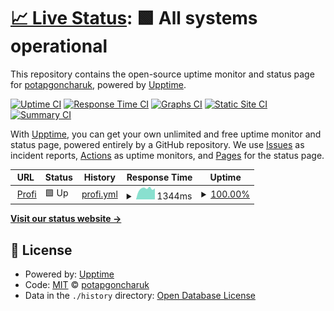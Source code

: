 # [📈 Live Status](https://potapgoncharuk.github.io/profimon): <!--live status--> **🟩 All systems operational**

This repository contains the open-source uptime monitor and status page for [potapgoncharuk](https://potapgoncharuk.github.io/profimon), powered by [Upptime](https://github.com/upptime/upptime).

[![Uptime CI](https://github.com/potapgoncharuk/profimon/workflows/Uptime%20CI/badge.svg)](https://github.com/potapgoncharuk/profimon/actions?query=workflow%3A%22Uptime+CI%22)
[![Response Time CI](https://github.com/potapgoncharuk/profimon/workflows/Response%20Time%20CI/badge.svg)](https://github.com/potapgoncharuk/profimon/actions?query=workflow%3A%22Response+Time+CI%22)
[![Graphs CI](https://github.com/potapgoncharuk/profimon/workflows/Graphs%20CI/badge.svg)](https://github.com/potapgoncharuk/profimon/actions?query=workflow%3A%22Graphs+CI%22)
[![Static Site CI](https://github.com/potapgoncharuk/profimon/workflows/Static%20Site%20CI/badge.svg)](https://github.com/potapgoncharuk/profimon/actions?query=workflow%3A%22Static+Site+CI%22)
[![Summary CI](https://github.com/potapgoncharuk/profimon/workflows/Summary%20CI/badge.svg)](https://github.com/potapgoncharuk/profimon/actions?query=workflow%3A%22Summary+CI%22)

With [Upptime](https://upptime.js.org), you can get your own unlimited and free uptime monitor and status page, powered entirely by a GitHub repository. We use [Issues](https://github.com/potapgoncharuk/profimon/issues) as incident reports, [Actions](https://github.com/potapgoncharuk/profimon/actions) as uptime monitors, and [Pages](https://potapgoncharuk.github.io/profimon) for the status page.

<!--start: status pages-->
<!-- This summary is generated by Upptime (https://github.com/upptime/upptime) -->
<!-- Do not edit this manually, your changes will be overwritten -->
<!-- prettier-ignore -->
| URL | Status | History | Response Time | Uptime |
| --- | ------ | ------- | ------------- | ------ |
| <img alt="" src="https://icons.duckduckgo.com/ip3/profi-store.shop.ico" height="13"> [Profi](https://profi-store.shop/) | 🟩 Up | [profi.yml](https://github.com/potapgoncharuk/profimon/commits/HEAD/history/profi.yml) | <details><summary><img alt="Response time graph" src="./graphs/profi/response-time-week.png" height="20"> 1344ms</summary><br><a href="https://potapgoncharuk.github.io/profimon/history/profi"><img alt="Response time 1436" src="https://img.shields.io/endpoint?url=https%3A%2F%2Fraw.githubusercontent.com%2Fpotapgoncharuk%2Fprofimon%2FHEAD%2Fapi%2Fprofi%2Fresponse-time.json"></a><br><a href="https://potapgoncharuk.github.io/profimon/history/profi"><img alt="24-hour response time 1375" src="https://img.shields.io/endpoint?url=https%3A%2F%2Fraw.githubusercontent.com%2Fpotapgoncharuk%2Fprofimon%2FHEAD%2Fapi%2Fprofi%2Fresponse-time-day.json"></a><br><a href="https://potapgoncharuk.github.io/profimon/history/profi"><img alt="7-day response time 1344" src="https://img.shields.io/endpoint?url=https%3A%2F%2Fraw.githubusercontent.com%2Fpotapgoncharuk%2Fprofimon%2FHEAD%2Fapi%2Fprofi%2Fresponse-time-week.json"></a><br><a href="https://potapgoncharuk.github.io/profimon/history/profi"><img alt="30-day response time 1327" src="https://img.shields.io/endpoint?url=https%3A%2F%2Fraw.githubusercontent.com%2Fpotapgoncharuk%2Fprofimon%2FHEAD%2Fapi%2Fprofi%2Fresponse-time-month.json"></a><br><a href="https://potapgoncharuk.github.io/profimon/history/profi"><img alt="1-year response time 1370" src="https://img.shields.io/endpoint?url=https%3A%2F%2Fraw.githubusercontent.com%2Fpotapgoncharuk%2Fprofimon%2FHEAD%2Fapi%2Fprofi%2Fresponse-time-year.json"></a></details> | <details><summary><a href="https://potapgoncharuk.github.io/profimon/history/profi">100.00%</a></summary><a href="https://potapgoncharuk.github.io/profimon/history/profi"><img alt="All-time uptime 99.97%" src="https://img.shields.io/endpoint?url=https%3A%2F%2Fraw.githubusercontent.com%2Fpotapgoncharuk%2Fprofimon%2FHEAD%2Fapi%2Fprofi%2Fuptime.json"></a><br><a href="https://potapgoncharuk.github.io/profimon/history/profi"><img alt="24-hour uptime 100.00%" src="https://img.shields.io/endpoint?url=https%3A%2F%2Fraw.githubusercontent.com%2Fpotapgoncharuk%2Fprofimon%2FHEAD%2Fapi%2Fprofi%2Fuptime-day.json"></a><br><a href="https://potapgoncharuk.github.io/profimon/history/profi"><img alt="7-day uptime 100.00%" src="https://img.shields.io/endpoint?url=https%3A%2F%2Fraw.githubusercontent.com%2Fpotapgoncharuk%2Fprofimon%2FHEAD%2Fapi%2Fprofi%2Fuptime-week.json"></a><br><a href="https://potapgoncharuk.github.io/profimon/history/profi"><img alt="30-day uptime 100.00%" src="https://img.shields.io/endpoint?url=https%3A%2F%2Fraw.githubusercontent.com%2Fpotapgoncharuk%2Fprofimon%2FHEAD%2Fapi%2Fprofi%2Fuptime-month.json"></a><br><a href="https://potapgoncharuk.github.io/profimon/history/profi"><img alt="1-year uptime 99.99%" src="https://img.shields.io/endpoint?url=https%3A%2F%2Fraw.githubusercontent.com%2Fpotapgoncharuk%2Fprofimon%2FHEAD%2Fapi%2Fprofi%2Fuptime-year.json"></a></details>

<!--end: status pages-->

[**Visit our status website →**](https://potapgoncharuk.github.io/profimon)

## 📄 License

- Powered by: [Upptime](https://github.com/upptime/upptime)
- Code: [MIT](./LICENSE) © [potapgoncharuk](https://potapgoncharuk.github.io/profimon)
- Data in the `./history` directory: [Open Database License](https://opendatacommons.org/licenses/odbl/1-0/)
